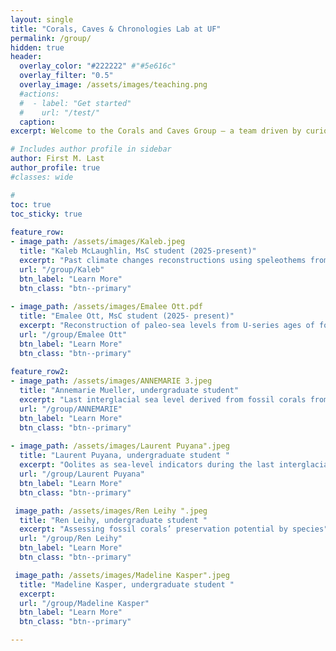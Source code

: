 ```yaml
---
layout: single
title: "Corals, Caves & Chronologies Lab at UF"
permalink: /group/
hidden: true
header:
  overlay_color: "#222222" #"#5e616c"
  overlay_filter: "0.5"
  overlay_image: /assets/images/teaching.png
  #actions:
  #  - label: "Get started"
  #    url: "/test/"
  caption:
excerpt: Welcome to the Corals and Caves Group — a team driven by curiosity about Earth’s past. We explore records preserved in fossil corals and cave deposits to better understand longterm changes in climate and sea level.

# Includes author profile in sidebar
author: First M. Last
author_profile: true
#classes: wide

#  
toc: true
toc_sticky: true  
  
feature_row:
- image_path: /assets/images/Kaleb.jpeg
  title: "Kaleb McLaughlin, MsC student (2025-present)"
  excerpt: "Past climate changes reconstructions using speleothems from the Yucatán Peninsula."
  url: "/group/Kaleb"
  btn_label: "Learn More"
  btn_class: "btn--primary"
  
- image_path: /assets/images/Emalee Ott.pdf
  title: "Emalee Ott, MsC student (2025- present)"
  excerpt: "Reconstruction of paleo-sea levels from U-series ages of fossil coral reefs"
  url: "/group/Emalee Ott"
  btn_label: "Learn More"
  btn_class: "btn--primary"
  
feature_row2:
- image_path: /assets/images/ANNEMARIE 3.jpeg
  title: "Annemarie Mueller, undergraduate student"
  excerpt: "Last interglacial sea level derived from fossil corals from Hawaii (Honor thesis)."
  url: "/group/ANNEMARIE"
  btn_label: "Learn More"
  btn_class: "btn--primary"
  
- image_path: /assets/images/Laurent Puyana".jpeg
  title: "Laurent Puyana, undergraduate student "
  excerpt: "Oolites as sea-level indicators during the last interglacial (Honor thesis) "
  url: "/group/Laurent Puyana"
  btn_label: "Learn More"
  btn_class: "btn--primary"

 image_path: /assets/images/Ren Leihy ".jpeg
  title: "Ren Leihy, undergraduate student "
  excerpt: "Assessing fossil corals’ preservation potential by species"
  url: "/group/Ren Leihy"
  btn_label: "Learn More"
  btn_class: "btn--primary"

 image_path: /assets/images/Madeline Kasper".jpeg
  title: "Madeline Kasper, undergraduate student "
  excerpt: 
  url: "/group/Madeline Kasper"
  btn_label: "Learn More"
  btn_class: "btn--primary"

---
```

